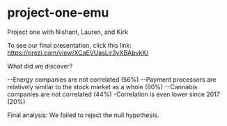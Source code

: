 # project-one-emu
Project one with Nishant, Lauren, and Kirk


To see our final presentation, click this link: https://prezi.com/view/XCaEVUasLir3yXBAbvkK/

What did we discover?

--Energy companies are not correlated (56%)
--Payment processors are relatively similar to the stock market as a whole (80%)
--Cannabis companies are not correlated (44%)
    -Correlation is even lower since 2017 (20%) 

Final analysis: We failed to reject the null hypothesis.
